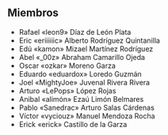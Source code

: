 ## Miembros

* Rafael «leon9» Díaz de León Plata
* Eric «eriiiiiic» Alberto Rodríguez Quintanilla
* Edú «kamon» Mizael Martínez Rodríguez
* Abel «_00z» Abraham Camarillo Ojeda
* Oscar «ozkar» Moreno Garza
* Eduardo «eduardox» Loredo Guzmán
* Joel «MightyJoe» Juvenal Rivera Rivera
* Arturo «LePops» López Rojas
* Anibal «alimón» Ezaú Limón Belmares
* Pablo «Sanedrac» Arturo  Salas Cárdenas
* Víctor «vyciouz» Manuel Mendoza Rocha
* Erick «erick» Castillo de la Garza
